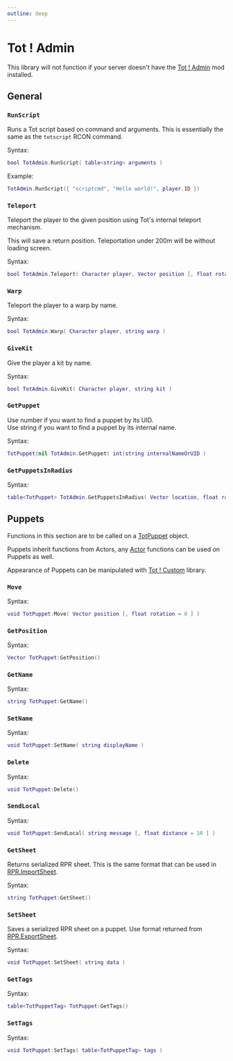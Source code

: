 ```yaml
---
outline: deep
---
```


# Tot ! Admin
This library will not function if your server doesn't have the [Tot ! Admin](https://steamcommunity.com/sharedfiles/filedetails/?id=2850232250) mod installed.

## General

### `RunScript` <Badge type="info" text="function" />
Runs a Tot script based on command and arguments. This is essentially the same as the `totscript` RCON command.

Syntax:
```lua
bool TotAdmin.RunScript( table<string> arguments )
```

Example:
```lua
TotAdmin.RunScript({ "scriptcmd", "Hello world!", player.ID })
```

### `Teleport` <Badge type="info" text="function" />
Teleport the player to the given position using Tot's internal teleport mechanism.

This will save a return position. Teleportation under 200m will be without loading screen.

Syntax:
```lua
bool TotAdmin.Teleport( Character player, Vector position [, float rotation = 0 ] )
```

### `Warp` <Badge type="info" text="function" />
Teleport the player to a warp by name.

Syntax:
```lua
bool TotAdmin.Warp( Character player, string warp )
```

### `GiveKit` <Badge type="info" text="function" />
Give the player a kit by name.

Syntax:
```lua
bool TotAdmin.GiveKit( Character player, string kit )
```

### `GetPuppet` <Badge type="info" text="function" />
Use number if you want to find a puppet by its UID.\
Use string if you want to find a puppet by its internal name.

Syntax:
```lua
TotPuppet|nil TotAdmin.GetPuppet( int|string internalNameOrUID )
```

### `GetPuppetsInRadius` <Badge type="info" text="function" />
Syntax:
```lua
table<TotPuppet> TotAdmin.GetPuppetsInRadius( Vector location, float radius )
```

## Puppets
Functions in this section are to be called on a [TotPuppet](/objects#totpuppet) object.

Puppets inherit functions from Actors, any [Actor](/types/actor) functions can be used on Puppets as well.

Appearance of Puppets can be manipulated with [Tot ! Custom](/mods/totcustom) library.

### `Move` <Badge type="info" text="function" />
Syntax:
```lua
void TotPuppet:Move( Vector position [, float rotation = 0 ] )
```

### `GetPosition` <Badge type="info" text="function" />
Syntax:
```lua
Vector TotPuppet:GetPosition()
```

### `GetName` <Badge type="info" text="function" />
Syntax:
```lua
string TotPuppet:GetName()
```

### `SetName` <Badge type="info" text="function" />
Syntax:
```lua
void TotPuppet:SetName( string displayName )
```

### `Delete` <Badge type="info" text="function" />
Syntax:
```lua
void TotPuppet:Delete()
```

### `SendLocal` <Badge type="info" text="function" />
Syntax:
```lua
void TotPuppet:SendLocal( string message [, float distance = 10 ] )
```

### `GetSheet` <Badge type="info" text="function" />
Returns serialized RPR sheet. This is the same format that can be used in [RPR.ImportSheet](/mods/redux#importsheet).

Syntax:
```lua
string TotPuppet:GetSheet()
```

### `SetSheet` <Badge type="info" text="function" />
Saves a serialized RPR sheet on a puppet. Use format returned from [RPR.ExportSheet](/mods/redux#exportsheet).

Syntax:
```lua
void TotPuppet:SetSheet( string data )
```

### `GetTags` <Badge type="info" text="function" />
Syntax:
```lua
table<TotPuppetTag> TotPuppet:GetTags()
```

### `SetTags` <Badge type="info" text="function" />
Syntax:
```lua
void TotPuppet:SetTags( table<TotPuppetTag> tags )
```